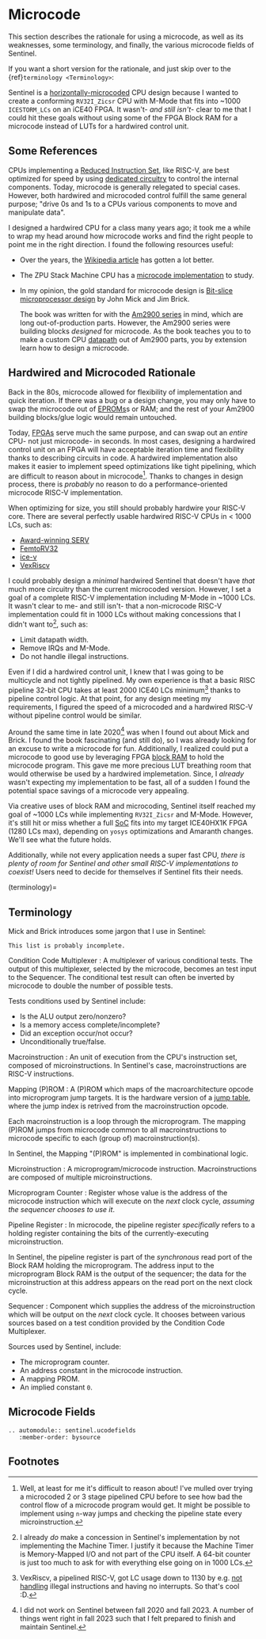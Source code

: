 # Microcode

This section describes the rationale for using a microcode, as well as
its weaknesses, some terminology, and finally, the various microcode fields of
Sentinel.

If you want a short version for the rationale, and just skip over to the
{ref}`terminology <Terminology>`:

Sentinel is a [horizontally-microcoded](https://en.wikipedia.org/wiki/Microcode#Horizontal_microcode)
CPU design because I wanted to create a conforming `RV32I_Zicsr` CPU with M-Mode
that fits into ~1000 `ICESTORM_LCs` on an iCE40 FPGA. It wasn't- _and still isn't_- clear
to me that I could hit these goals without using some of the FPGA Block RAM
for a microcode instead of LUTs for a hardwired control unit.

## Some References

CPUs implementing a [Reduced Instruction Set](https://en.wikipedia.org/wiki/Reduced_instruction_set_computer),
like RISC-V, are best optimized for speed by using
[dedicated circuitry](https://en.wikipedia.org/wiki/Control_unit#Hardwired_control_unit) to
control the internal components. Today, microcode is generally relegated to special
cases. However, both hardwired and microcoded control fulfill the same general purpose;
"drive 0s and 1s to a CPUs various components to move and manipulate data".

I designed a hardwired CPU for a class many years ago; it took me a while
to wrap my head around how microcode works and find the right people to point
me in the right direction. I found the following resources useful:

* Over the years, the [Wikipedia article](https://en.wikipedia.org/wiki/Microcode#Horizontal_microcode)
  has gotten a lot better.
* The ZPU Stack Machine CPU has a [microcode implementation](https://github.com/zylin/zpu/tree/master/zpu/hdl/avalanche)
  to study.
* In my opinion, the gold standard for microcode design is
  [Bit-slice microprocessor design](http://bitsavers.informatik.uni-stuttgart.de/components/amd/bitslice/Mick_Bit-Slice_Microprocessor_Design_1980.pdf)
  by John Mick and Jim Brick.

  The book was written for with the [Am2900 series](https://en.wikipedia.org/wiki/AMD_Am2900)
  in mind, which are long out-of-production parts. However, the Am2900 series
  were building blocks _designed_ for microcode. As the book teaches you to
  to make a custom CPU [datapath](https://en.wikipedia.org/wiki/Datapath) out
  of Am2900 parts, you by extension learn how to design a microcode.

## Hardwired and Microcoded Rationale

Back in the 80s, microcode allowed for flexibility of implementation and quick
iteration. If there was a bug or a design change, you may only have to swap
the microcode out of [EPROMs](https://en.wikipedia.org/wiki/EPROM)s or RAM;
and the rest of your Am2900 building blocks/glue logic would remain untouched.

Today, [FPGAs](https://en.wikipedia.org/wiki/Field-programmable_gate_array) serve
much the same purpose, and can swap out an _entire_ CPU- not just microcode-
in seconds. In most cases, designing a hardwired control unit on an FPGA will
have acceptable iteration time and flexibility thanks to describing circuits in
code. A hardwired implementation also makes it easier to implement speed
optimizations like tight pipelining, which are difficult to reason about in
microcode[^1]. Thanks to changes in design process, there is _probably_ no
reason to do a performance-oriented microcode RISC-V implementation.

When optimizing for size, you still should probably hardwire your RISC-V core.
There are several perfectly usable hardwired RISC-V CPUs in < 1000 LCs, such as:

* [Award-winning SERV](https://github.com/olofk/serv)
* [FemtoRV32](https://github.com/BrunoLevy/learn-fpga/tree/master/FemtoRV/RTL/PROCESSOR)
* [ice-v](https://github.com/sylefeb/Silice/tree/master/projects/ice-v)
* [VexRiscv](https://github.com/SpinalHDL/VexRiscv)

I could probably design a _minimal_ hardwired Sentinel that doesn't have _that_
much more circuitry than the current microcoded version. However, I set a goal
of a complete RISC-V implementation including M-Mode in ~1000 LCs. It wasn't
clear to me- and still isn't- that a non-microcode RISC-V implementation could 
fit in 1000 LCs without making concessions that I didn't want to[^2], such as:

* Limit datapath width.
* Remove IRQs and M-Mode.
* Do not handle illegal instructions.

Even if I did a hardwired control unit, I knew that I was going to be multicycle
and not tightly pipelined. My own experience is that a basic RISC pipeline 32-bit
CPU takes at least 2000 ICE40 LCs minimum[^3] thanks to pipeline control logic.
At that point, for any design meeting my requirements, I figured the speed of a
microcoded and a hardwired RISC-V without pipeline control would be similar.

Around the same time in late 2020[^4] was when I found out about Mick and Brick.
I found the book fascinating (and still do), so I was already looking for an excuse
to write a microcode for fun. Additionally, I realized could put a microcode to
good use by leveraging FPGA [block RAM](https://nandland.com/lesson-15-what-is-a-block-ram-bram/)
to hold the microcode program. This gave me more precious LUT breathing room
that would otherwise be used by a hardwired implemetation. Since, I _already_ 
wasn't expecting my implementation to be fast, all of a sudden I found the
potential space savings of a microcode very appealing.

Via creative uses of block RAM and microcoding, Sentinel itself reached my goal
of ~1000 LCs while implementing `RV32I_Zicsr` and M-Mode. However, it's still
hit or miss whether a full [SoC](https://en.wikipedia.org/wiki/System_on_a_chip)
fits into my target ICE40HX1K FPGA (1280 LCs max), depending on `yosys`
optimizations and Amaranth changes. We'll see what the future holds.

Additionally, while not every application needs a super fast CPU, _there is
plenty of room for Sentinel and other small RISC-V implementations to coexist!_
Users need to decide for themselves if Sentinel fits their needs.

(terminology)=
## Terminology

Mick and Brick introduces some jargon that I use in Sentinel:

```{note}
This list is probably incomplete.
```

Condition Code Multiplexer
: A multiplexer of various conditional tests. The output of this multiplexer,
  selected by the microcode, becomes an test input to the Sequencer. The
  conditional test result can often be inverted by microcode to double the
  number of possible tests.
  
  Tests conditions used by Sentinel include:

  * Is the ALU output zero/nonzero?
  * Is a memory access complete/incomplete?
  * Did an exception occur/not occur?
  * Unconditionally true/false.

Macroinstruction
: An unit of execution from the CPU's instruction set, composed of
  microinstructions. In Sentinel's case, macroinstructions are RISC-V
  instructions.

Mapping (P)ROM
: A (P)ROM which maps of the macroarchitecture opcode into microprogram
  jump targets. It is the hardware version of a [jump table](https://en.wikipedia.org/wiki/Branch_table),
  where the jump index is retrived from the macroinstruction opcode.

  Each macroinstruction is a loop through the microprogram. The mapping
  (P)ROM jumps from microcode common to all macroinstructions to microcode
  specific to each (group of) macroinstruction(s).

  In Sentinel, the Mapping "(P)ROM" is implemented in combinational logic.

Microinstruction
: A microprogram/microcode instruction. Macroinstructions are composed of
  multiple microinstructions.

Microprogram Counter
: Register whose value is the address of the microcode instruction which
  will execute on the _next_ clock cycle, _assuming the sequencer chooses
  to use it_.

Pipeline Register
: In microcode, the pipeline register _specifically_ refers to a holding
  register containing the bits of the currently-executing microinstruction.

  In Sentinel, the pipeline register is part of the _synchronous_ read port
  of the Block RAM holding the microprogram. The address input to the
  microprogram Block RAM is the output of the sequencer; the data for 
  the microinstruction at this address appears on the read port on the next
  clock cycle.

Sequencer
: Component which supplies the address of the microinstruction which will be
  output on the _next_ clock cycle. It chooses between various sources based
  on a test condition provided by the Condition Code Multiplexer.
  
  Sources used by Sentinel, include:

  * The microprogram counter.
  * An address constant in the microcode instruction.
  * A mapping PROM.
  * An implied constant `0`.


## Microcode Fields

```{eval-rst}
.. automodule:: sentinel.ucodefields
   :member-order: bysource
```

<!-- (microcode-asm)=
## Default Microcode File Contents

```{eval-rst}
.. literalinclude:: ../../src/sentinel/microcode.asm
``` -->

## Footnotes

[^1]: Well, at least for me it's difficult to reason about! I've mulled over
      trying a microcoded 2 or 3 stage pipelined CPU before to see how bad
      the control flow of a microcode program would get. It might be possible
      to implement using `n`-way jumps and checking the pipeline state every
      microinstruction.

[^2]: I already _do_ make a concession in Sentinel's implementation by not
      implementing the Machine Timer. I justify it because the Machine Timer
      is Memory-Mapped I/O and not part of the CPU itself. A 64-bit counter
      is just too much to ask for with everything else going on in 1000 LCs.

[^3]: VexRiscv, a pipelined RISC-V, got LC usage down to 1130 by e.g. [not handling](https://github.com/SpinalHDL/VexRiscv/blob/7f2bccbef256b3ad40fb8dc8ba08a266f9c6256b/src/main/scala/vexriscv/plugin/CsrPlugin.scala#L297-L317)
      illegal instructions and having no interrupts. So that's cool :D.

[^4]: I did not work on Sentinel between fall 2020 and fall 2023. A number of
      things went right in fall 2023 such that I felt prepared to finish and
      maintain Sentinel.

